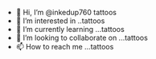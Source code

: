 - 👋 Hi, I’m @inkedup760 tattoos
- 👀 I’m interested in ..tattoos
- 🌱 I’m currently learning ...tattoos
- 💞️ I’m looking to collaborate on ...tattoos
- 📫 How to reach me ...tattoos

<!---
inkedup760/inkedup760 is a ✨ special ✨ repository because its `README.md` (this file) appears on your GitHub profile.
You can click the Preview link to take a look at your changes.
--->
